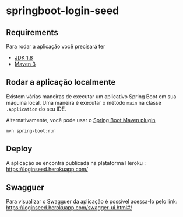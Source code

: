 
# springboot-login-seed

## Requirements

Para rodar a aplicação você precisará ter

- [JDK 1.8](http://www.oracle.com/technetwork/java/javase/downloads/jdk8-downloads-2133151.html)
- [Maven 3](https://maven.apache.org)

## Rodar a aplicação localmente


Existem várias maneiras de executar um aplicativo Spring Boot em sua máquina local. Uma maneira é executar o método `main` na classe` .Application` do seu IDE.

Alternativamente, você pode usar o [Spring Boot Maven plugin](https://docs.spring.io/spring-boot/docs/current/reference/html/build-tool-plugins-maven-plugin.html) 

```shell
mvn spring-boot:run
```


## Deploy
A aplicação se encontra publicada na plataforma Heroku : https://loginseed.herokuapp.com/

## Swagguer
Para visualizar o Swagguer da aplicação é possível acessa-lo pelo link: https://loginseed.herokuapp.com/swagger-ui.html#/

